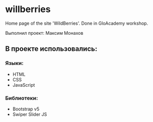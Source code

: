 # willberries
Home page of the site 'WildBerries'. Done in GloAcademy workshop.

Выполнил проект: Максим Монахов

## В проекте использовались:
### Языки:
 - HTML
 - CSS
 - JavaScript

 ### Библиотеки:
  - Bootstrap v5
  - Swiper Slider JS